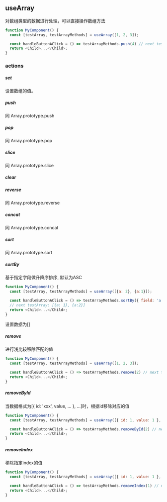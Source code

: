 ## useArray

对数组类型的数据进行处理，可以直接操作数组方法
```javascript
function MyComponent() {
  const [testArray, testArrayMethods] = useArray([1, 2, 3]); 

  const handleButtonAClick = () => testArrayMethods.push(4) // next testArray: [1, 2, 3, 4]
  return <Child>...</Child>;
}
```

### actions

##### set
设置数组的值。
##### push
同 Array.prototype.push
##### pop
同 Array.prototype.pop
##### slice
同 Array.prototype.slice
##### clear
##### reverse
同 Array.prototype.reverse
##### concat
同 Array.prototype.concat
##### sort
同 Array.prototype.sort
##### sortBy
基于指定字段做升降序排序, 默认为ASC
```javascript
function MyComponent() {
  const [testArray, testArrayMethods] = useArray([{a: 2}, {a:1}]); 

  const handleButtonAClick = () => testArrayMethods.sortBy({ field: 'a', order: 'ASC' }) 
  // next testArray: [{a: 1}, {a:2}]
  return <Child>...</Child>;
}
```
设置数据为[]
##### remove
进行浅比较移除匹配的值

```javascript
function MyComponent() {
  const [testArray, testArrayMethods] = useArray([1, 2, 3]); 

  const handleButtonAClick = () => testArrayMethods.remove(2) // next testArray: [1, 3]
  return <Child>...</Child>;
}
```

##### removeById
当数据格式为[{ id: 'xxx', value, ... }, ...]时，根据id移除对应的值

```javascript
function MyComponent() {
  const [testArray, testArrayMethods] = useArray([{ id: 1, value: 1 }, { id: 2, value: 2 }]); 

  const handleButtonAClick = () => testArrayMethods.removeById(2) // next testArray: [{ id: 1, value: 1 }]
  return <Child>...</Child>;
}
```
##### removeIndex
移除指定index的值

```javascript
function MyComponent() {
  const [testArray, testArrayMethods] = useArray([{ id: 1, value: 1 }, { id: 2, value: 2 }]); 

  const handleButtonAClick = () => testArrayMethods.removeIndex(1) // next testArray: [{ id: 1, value: 1 }]
  return <Child>...</Child>;
}
```

